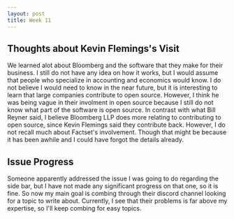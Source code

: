 ```yaml
---
layout: post
title: Week 11
---
```


Thoughts about Kevin Flemings's Visit
------
We learned alot about Bloomberg and the software that they make for their business.
I still do not have any idea on how it works, but I would assume that people who specialize in accounting and economics would know.
I do not believe I would need to know in the near future, but it is interesting to learn that large companies contribute to open source.
However, I think he was being vague in their involment in open source because I still do not know what part of the software is open source.
In contrast with what Bill Reyner said, I believe Bloomberg LLP does more relating to contributing to open source, since Kevin Flemings said they contribute back.
However, I do not recall much about Factset's involvement. 
Though that might be because it has been awhile and I could have forgot the details already. 

Issue Progress
------
Someone apparently addressed the issue I was going to do regarding the side bar, but I have not made any significant progress on that one, so it is fine.
So now my main goal is combing through their discord channel looking for a topic to write about.
Currently, I see that their problems is far above my expertise, so I'll keep combing for easy topics.
